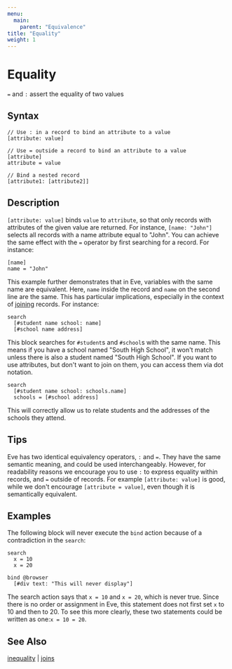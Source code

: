 ```yaml
---
menu:
  main:
    parent: "Equivalence"
title: "Equality"
weight: 1
---
```


# Equality

`=` and `:` assert the equality of two values

## Syntax

```eve
// Use : in a record to bind an attribute to a value
[attribute: value]

// Use = outside a record to bind an attribute to a value
[attribute]
attribute = value

// Bind a nested record
[attribute1: [attribute2]]
```

## Description

`[attribute: value]` binds `value` to `attribute`, so that only records with attributes of the given value are returned. For instance, `[name: "John"]` selects all records with a name attribute equal to "John". You can achieve the same effect with the `=` operator by first searching for a record. For instance:

```eve
[name]
name = "John"
```

This example further demonstrates that in Eve, variables with the same name are equivalent. Here, `name` inside the record and `name` on the second line are the same. This has particular implications, especially in the context of [joining](../joins) records. For instance:

```eve
search
  [#student name school: name]
  [#school name address]
```

This block searches for `#student`s and `#school`s with the same name. This means if you have a school named "South High School", it won't match unless there is also a student named "South High School". If you want to use attributes, but don't want to join on them, you can access them via dot notation.

```eve
search
  [#student name school: schools.name]
  schools = [#school address]
```

This will correctly allow us to relate students and the addresses of the schools they attend.

## Tips

Eve has two identical equivalency operators, `:` and `=`. They have the same semantic meaning, and could be used interchangeably. However, for readability reasons we encourage you to use `:` to express equality within records, and `=` outside of records. For example `[attribute: value]` is good, while we don't encourage `[attribute = value]`, even though it is semantically equivalent.   

## Examples

The following block will never execute the `bind` action because of a contradiction in the `search`:

```eve
search
  x = 10
  x = 20

bind @browser
  [#div text: "This will never display"]
```

The search action says that `x = 10` and `x = 20`, which is never true. Since there is no order or assignment in Eve, this statement does not first set `x` to 10 and then to 20. To see this more clearly, these two statements could be written as one:`x = 10 = 20`.  

## See Also

[inequality](../inequality) | [joins](../joins)